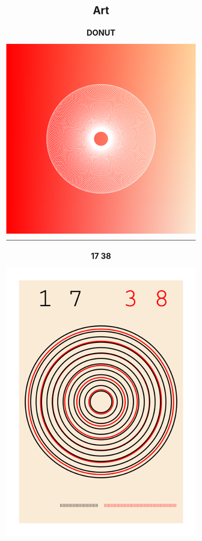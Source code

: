 <center>

# Art

## DONUT

![](start/donut/donut.png)

***

## 17     38

![](start/1738/1728.png)


</center>